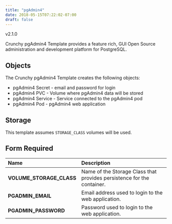 ```yaml
---
title: "pgAdmin4"
date: 2018-05-15T07:22:02-07:00
draft: false
---
```


v2.1.0

Crunchy pgAdmin4 Template provides a feature rich, GUI Open Source administration and development platform for PostgreSQL.

## Objects

The Crunchy pgAdmin4 Template creates the following objects:

* pgAdmin4 Secret - email and password for login
* pgAdmin4 PVC - Volume where pgAdmin4 data will be stored
* pgAdmin4 Service - Service connected to the pgAdmin4 pod
* pgAdmin4 Pod - pgAdmin4 web application

## Storage

This template assumes `STORAGE_CLASS` volumes will be used.

## Form Required
**Name**|**Description**
:-----|:-----
**VOLUME_STORAGE_CLASS**|Name of the Storage Class that provides persistence for the container.
**PGADMIN_EMAIL**|Email address used to login to the web application.
**PGADMIN_PASSWORD**|Password used to login to the web application.
